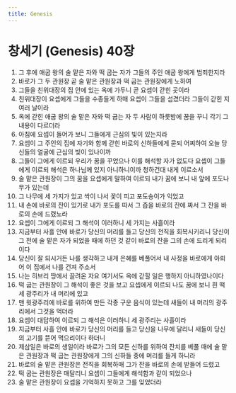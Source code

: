 ```yaml
---
title: Genesis
---
```


# 창세기 (Genesis) 40장
1. 그 후에 애굽 왕의 술 맡은 자와 떡 굽는 자가 그들의 주인 애굽 왕에게 범죄한지라
1. 바로가 그 두 관원장 곧 술 맡은 관원장과 떡 굽는 관원장에게 노하여
1. 그들을 친위대장의 집 안에 있는 옥에 가두니 곧 요셉이 갇힌 곳이라
1. 친위대장이 요셉에게 그들을 수종들게 하매 요셉이 그들을 섬겼더라 그들이 갇힌 지 여러 날이라
1. 옥에 갇힌 애굽 왕의 술 맡은 자와 떡 굽는 자 두 사람이 하룻밤에 꿈을 꾸니 각기 그 내용이 다르더라
1. 아침에 요셉이 들어가 보니 그들에게 근심의 빛이 있는지라
1. 요셉이 그 주인의 집에 자기와 함께 갇힌 바로의 신하들에게 묻되 어찌하여 오늘 당신들의 얼굴에 근심의 빛이 있나이까
1. 그들이 그에게 이르되 우리가 꿈을 꾸었으나 이를 해석할 자가 없도다 요셉이 그들에게 이르되 해석은 하나님께 있지 아니하니이까 청하건대 내게 이르소서
1. 술 맡은 관원장이 그의 꿈을 요셉에게 말하여 이르되 내가 꿈에 보니 내 앞에 포도나무가 있는데
1. 그 나무에 세 가지가 있고 싹이 나서 꽃이 피고 포도송이가 익었고
1. 내 손에 바로의 잔이 있기로 내가 포도를 따서 그 즙을 바로의 잔에 짜서 그 잔을 바로의 손에 드렸노라
1. 요셉이 그에게 이르되 그 해석이 이러하니 세 가지는 사흘이라
1. 지금부터 사흘 안에 바로가 당신의 머리를 들고 당신의 전직을 회복시키리니 당신이 그 전에 술 맡은 자가 되었을 때에 하던 것 같이 바로의 잔을 그의 손에 드리게 되리이다
1. 당신이 잘 되시거든 나를 생각하고 내게 은혜를 베풀어서 내 사정을 바로에게 아뢰어 이 집에서 나를 건져 주소서
1. 나는 히브리 땅에서 끌려온 자요 여기서도 옥에 갇힐 일은 행하지 아니하였나이다
1. 떡 굽는 관원장이 그 해석이 좋은 것을 보고 요셉에게 이르되 나도 꿈에 보니 흰 떡 세 광주리가 내 머리에 있고
1. 맨 윗광주리에 바로를 위하여 만든 각종 구운 음식이 있는데 새들이 내 머리의 광주리에서 그것을 먹더라
1. 요셉이 대답하여 이르되 그 해석은 이러하니 세 광주리는 사흘이라
1. 지금부터 사흘 안에 바로가 당신의 머리를 들고 당신을 나무에 달리니 새들이 당신의 고기를 뜯어 먹으리이다 하더니
1. 제삼일은 바로의 생일이라 바로가 그의 모든 신하를 위하여 잔치를 베풀 때에 술 맡은 관원장과 떡 굽는 관원장에게 그의 신하들 중에 머리를 들게 하니라
1. 바로의 술 맡은 관원장은 전직을 회복하매 그가 잔을 바로의 손에 받들어 드렸고
1. 떡 굽는 관원장은 매달리니 요셉이 그들에게 해석함과 같이 되었으나
1. 술 맡은 관원장이 요셉을 기억하지 못하고 그를 잊었더라